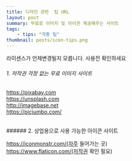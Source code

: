 ```yaml
---
title: 디자인 관련  팁 URL
layout: post
summary: 무료로 이미지 및 아이콘 제공해주는 사이트
tags: 
    - tips: "각종 팁"
thumbnail: posts/icon-tips.png
---
```

<p class="text-danger">라이센스가 언제변경될지 모릅니다. 사용전 확인하세요</p>

###### 1. 저작권 걱정 없는 무료 이미지 사이트
<a href="https://pixabay.com" target="_blank">https://pixabay.com</a><br>
<a href="https://unsplash.com" target="_blank">https://unsplash.com</a><br>
<a href="http://imagebase.net" target="_blank">http://imagebase.net</a><br>
<a href="https://picjumbo.com/" target="_blank">https://picjumbo.com/</a><br>

<br>
###### 2. 상업용으로 사용 가능한 아이콘 사이트 

<a href="https://iconmonstr.com/" target="_blank">https://iconmonstr.com/(자주 들어가는 곳)</a><br>
<a href="https://www.flaticon.com/" target="_blank">https://www.flaticon.com/(저작권 확인 필요)</a><br>
